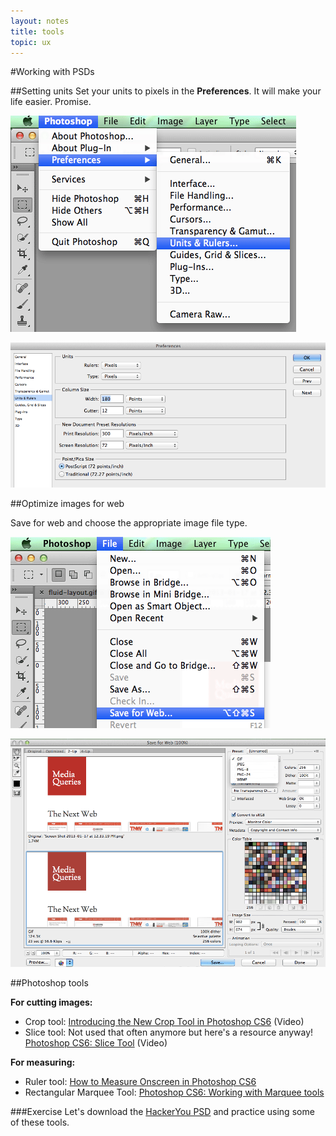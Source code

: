 ```yaml
---
layout: notes
title: tools
topic: ux
---
```


#Working with PSDs

##Setting units
Set your units to pixels in the **Preferences**. It will make your life easier. Promise.

![PS preferences](images/preferences.gif) 

![PS preferences unit](images/preferences-units-rulers.gif)

##Optimize images for web

Save for web and choose the appropriate image file type.

![photoshop preferences](images/save-for-web.gif)

![photoshop preferences](images/save-file-type.gif)


##Photoshop tools

**For cutting images:**

* Crop tool: [Introducing the New Crop Tool in Photoshop CS6](http://psd.tutsplus.com/tutorials/tools-tips/photoshop-cs6-crop-tool/) (Video)
* Slice tool: Not used that often anymore but here's a resource anyway! [Photoshop CS6: Slice Tool](http://www.youtube.com/watch?v=zOpkh2om1tI) (Video)

**For measuring:**

* Ruler tool: [How to Measure Onscreen in Photoshop CS6](http://www.dummies.com/how-to/content/how-to-measure-onscreen-in-photoshop-cs6.html)
* Rectangular Marquee Tool: [Photoshop CS6: Working with Marquee tools](http://www.youtube.com/watch?v=zCIwIaLhRsw)

###Exercise
Let's download the <a href="examples/hackeryou.psd" class="exercises">HackerYou PSD</a> and practice using some of these tools.
